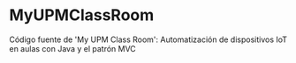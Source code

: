 # MyUPMClassRoom
Código fuente de 'My UPM Class Room': Automatización de dispositivos IoT en aulas con Java y el patrón MVC

